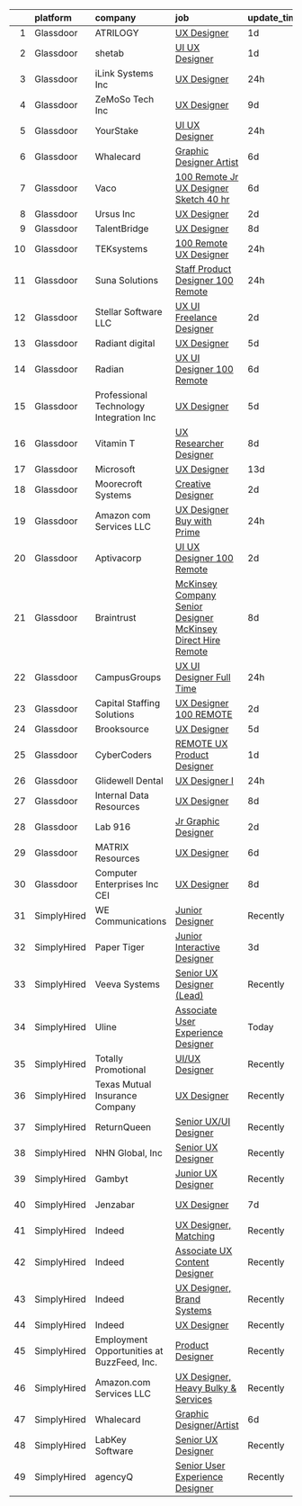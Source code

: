 

|    | platform    | company                                    | job                                                                                                                                                                                                                                                                                                                                                                                                                                                                                                                                                                                                                                                                                                                                                                                                                                                                                                                                                                                                                                                                                                                                                                                                                                                                                                                                                            | update_time   | location             |
|---:|:------------|:-------------------------------------------|:---------------------------------------------------------------------------------------------------------------------------------------------------------------------------------------------------------------------------------------------------------------------------------------------------------------------------------------------------------------------------------------------------------------------------------------------------------------------------------------------------------------------------------------------------------------------------------------------------------------------------------------------------------------------------------------------------------------------------------------------------------------------------------------------------------------------------------------------------------------------------------------------------------------------------------------------------------------------------------------------------------------------------------------------------------------------------------------------------------------------------------------------------------------------------------------------------------------------------------------------------------------------------------------------------------------------------------------------------------------|:--------------|:---------------------|
|  1 | Glassdoor   | ATRILOGY                                   | [UX Designer](https://www.glassdoor.com/partner/jobListing.htm?pos=109&ao=1110586&s=58&guid=000001818f5764cda33dc34c5907db2b&src=GD_JOB_AD&t=SR&vt=w&ea=1&cs=1_e7fc8db1&cb=1655967278629&jobListingId=1007954178655&cpc=B076152010A3B66C&jrtk=3-0-1g67lep7gkckq801-1g67lep7sg2dt800-5f51747749abf54f--6NYlbfkN0Coaqwr41TC2LgejnR7Utnytr6GYvK_E0y3WIq7ZdLRae9o-QpJIESlqP3qGLJFeU73fQgxWVyK-VjJxWQJ7wPXVsDgmr_qx8wgq-qh_w44hPEPzHMmKsfywvLtLkO4grmCNwksa3ZCydtOTY4m2ummcehDPHPtF2pzvVA23WRMmsBvQ87QKscW3rTaWEngVZt8QLSeDe0TgPWVKYiJAubXd_C8bfvzsKSJXNrWVXNVQC3eXSNlkh4fSR73VhM6JJcKQiXLSRsTeveFY2DGCs6HaUSG21zc3Lvqb3A8d8bhOznSsvEwet1FZ2MVIPRcxfCX7YdRTdaZTaWz5QjatDZ2rmTpqSQCKzKfKG6Ro0NRVtYqixDE_TX0IuZlmGF_ODm-CJDpaGXF7qtzkPAFjAryW2ECGdtrYzbQGOf3o3iZid5R5nzSupTuSGV69wNnEPZjZrMjA10hj35NoUxkIOcwWHldgwTvqUOoGOAW-EIiagg7-zKBX-s-mdxFXMk6SO7T0BD44M75bg%3D%3D)                                                                                                                                                                                                                                                                                                                                                                                                                                                                                             | 1d            | Remote               |
|  2 | Glassdoor   | shetab                                     | [UI UX Designer](https://www.glassdoor.com/partner/jobListing.htm?pos=129&ao=1136043&s=58&guid=000001818f5764cda33dc34c5907db2b&src=GD_JOB_AD&t=SR&vt=w&ea=1&cs=1_0db5a6cb&cb=1655967278630&jobListingId=1007953867715&jrtk=3-0-1g67lep7gkckq801-1g67lep7sg2dt800-744e5a01836d57fd-)                                                                                                                                                                                                                                                                                                                                                                                                                                                                                                                                                                                                                                                                                                                                                                                                                                                                                                                                                                                                                                                                           | 1d            | Remote               |
|  3 | Glassdoor   | iLink Systems Inc                          | [UX Designer](https://www.glassdoor.com/partner/jobListing.htm?pos=130&ao=1136043&s=58&guid=000001818f5764cda33dc34c5907db2b&src=GD_JOB_AD&t=SR&vt=w&ea=1&cs=1_a4ef52f7&cb=1655967278630&jobListingId=1007957684538&jrtk=3-0-1g67lep7gkckq801-1g67lep7sg2dt800-3766659283a65a23-)                                                                                                                                                                                                                                                                                                                                                                                                                                                                                                                                                                                                                                                                                                                                                                                                                                                                                                                                                                                                                                                                              | 24h           | Remote               |
|  4 | Glassdoor   | ZeMoSo Tech Inc                            | [UX Designer](https://www.glassdoor.com/partner/jobListing.htm?pos=101&ao=1110586&s=58&guid=000001818f5764cda33dc34c5907db2b&src=GD_JOB_AD&t=SR&vt=w&ea=1&cs=1_3c0bc2f0&cb=1655967278627&jobListingId=1007935979405&cpc=9DC6E4D8324653EE&jrtk=3-0-1g67lep7gkckq801-1g67lep7sg2dt800-60f07fc61acda233--6NYlbfkN0BozCRzp74XaLNGXIWDdQooQV4InoSU3Ke8auCoHaCYgTX9CvN9emSrnaX61T5gcy-mf4Rzr7ZJvF6L9rYxoUc1l0NwbAfG3ttBSbj0opk9SHuwSrXrKFa9dWlX91jC_RBmltty9D7K__xLg_-MgwiLsdEFHLbQudhQuOek3ym_yoTopIaKHLojyGFJixhmdeNJfb07QDVZAHAHvA5GFkKvSiN1auLgU7oav9_KYSOGxAVNwCC24D5ABL8V1RDW3yhaJRJGMQJ7sVD3knPDsDhHm6V74rnhtD-rtC1v-MtgzmsFxaODpO6KLI70XSizWpcTOY6xYq0zYvxY7Mua0uj9eZ9_OrPzsDLESTyYYxyEkzu4eVPNyBIpEbu-mXXJHlppsBUgOR4G3baO8c3MCegoMBLRNr-Xnfr04cb7sqbCxImUrfPlxw1J9QjOzktnIEU4DtMNZk9aeznvPIqR5Bn0p0zfYmpIFyb50r9ozn6Nk9nB-zbSgFIg)                                                                                                                                                                                                                                                                                                                                                                                                                                                                                                                         | 9d            | Remote               |
|  5 | Glassdoor   | YourStake                                  | [UI UX Designer](https://www.glassdoor.com/partner/jobListing.htm?pos=123&ao=1136043&s=58&guid=000001818f5764cda33dc34c5907db2b&src=GD_JOB_AD&t=SR&vt=w&ea=1&cs=1_050646e4&cb=1655967278630&jobListingId=1007957841532&jrtk=3-0-1g67lep7gkckq801-1g67lep7sg2dt800-a7b34d61859f28c1-)                                                                                                                                                                                                                                                                                                                                                                                                                                                                                                                                                                                                                                                                                                                                                                                                                                                                                                                                                                                                                                                                           | 24h           | Remote               |
|  6 | Glassdoor   | Whalecard                                  | [Graphic Designer Artist](https://www.glassdoor.com/partner/jobListing.htm?pos=127&ao=1136043&s=58&guid=000001818f5764cda33dc34c5907db2b&src=GD_JOB_AD&t=SR&vt=w&ea=1&cs=1_84ece69c&cb=1655967278630&jobListingId=1007944873079&jrtk=3-0-1g67lep7gkckq801-1g67lep7sg2dt800-0402803406788386-)                                                                                                                                                                                                                                                                                                                                                                                                                                                                                                                                                                                                                                                                                                                                                                                                                                                                                                                                                                                                                                                                  | 6d            | Remote               |
|  7 | Glassdoor   | Vaco                                       | [100  Remote   Jr  UX Designer  Sketch     40 hr ](https://www.glassdoor.com/partner/jobListing.htm?pos=104&ao=1110586&s=58&guid=000001818f5764cda33dc34c5907db2b&src=GD_JOB_AD&t=SR&vt=w&ea=1&cs=1_191c7050&cb=1655967278627&jobListingId=1007944758568&cpc=8795CF9063CD573D&jrtk=3-0-1g67lep7gkckq801-1g67lep7sg2dt800-e02f2539d15b8b41--6NYlbfkN0D_sybMACCpf9B-677oK5j6rPldVB6BlrVvFjO_o-GJZbzuF-qh4PxErFUqfUsv_6v6VuEJytk8OTP_fPK6NLhMXO4uNYpuWrfG67JPzeXrQa9QLO1j5d3KHgtEElJETLv16xvINxfEp-OkHf9u4J2oSbIJ_koUaoySeXtxA1lZyA9TNH7vLdhcW70W54FMUhWGpXA_3I6pHlJgbyNye6Q8gk9_UcoVXPsrw6quAt25_PdlLtcuRb-ElWKM7SDCm8G__KZvU3y76llnZoaYP3p-SvoM8oRF5KpTcXSR41VAdraMCNUwNKVhdHt_ERrdsOcsMSd5gsOHWoODCWFPbq_JAY1U1s1wrFBYya5uKfBY19Lp9M46aIjpdJjMYAttosrJSIjklgJDVqmm6bjPjZ1VoATYwHN4XIwo8i74YX0gU-kNS5xZI71-Avdbx0Xqz6ZfF5RC-sVuNyB8F3S_CcbQgC39K6b_aXkm514I79E7WC6zb7PmpdhR-IGbwK72jF_i5yqgJlJX3ltBZkfh2916NZLdISkMECjnDH0ZuvlVuQ%3D%3D)                                                                                                                                                                                                                                                                                                                                                                                                                        | 6d            | Nashville, TN        |
|  8 | Glassdoor   | Ursus  Inc                                 | [UX Designer](https://www.glassdoor.com/partner/jobListing.htm?pos=117&ao=1110586&s=58&guid=000001818f5764cda33dc34c5907db2b&src=GD_JOB_AD&t=SR&vt=w&ea=1&cs=1_85017d9a&cb=1655967278630&jobListingId=1007952300796&cpc=AC285F3A3ECA6BB0&jrtk=3-0-1g67lep7gkckq801-1g67lep7sg2dt800-2ee68e2806b46518--6NYlbfkN0CT8vBT9H5mqECx2dfLV_FONLPDKpIRssxVwtj05Tmm4rA5I0VNOPdM1oYsK66ov5rfnjfgAZTug1hAH9V99GXJTmSwnOV-TC2YmsOa1hpcx5eohWxQGiYWTOov5_JU_GcdrLRX4bzNlKc9HRXC7w77d6kFrumNNGDSXX1NeS8FWe0nALVmrzKmOM-qfdGtFHsERuecl3hHHK0uWCAfnpdrkzpm9yL9grTJ_UP5rhCh5Ly-UY1YuCTN4ViAC0Lih4qtQAjalb4ujqIKTsWo3jnURQhUCJKSk23MwPLlnRra7jE3Y8kHcempojyDj6tgbe4jIL_VhmnomqwEgJb7cwjRHsNpJIIWFm0L9p0lB7BWtO4SrqhEapP1kPQ8rmncF-ceBYApCou9ruue6N7uxLxPwM4Vyg7eYN5eXQS7Ns__H6zujYH0gB68MEeVrBEzxW3Kxo3zWxCSf-vNGxMyJPLU-0n0vbh6nX-CUFyo0fne7KxfJd3vRSctpQtLpNZ8HCnYycuSjnRN6BAg4gRvE0yeIvH7aVjvKopNMnnoItIC0mU5EoZ4DaHliTnx3GREaNZkKqiuD2lFge-D0sQTYOjMtFm03prQPQj8xAO5KTnJcJpamQrK6DTvtxvi-5Pr8dNMAJ8GwXQoodlrBqae6Wdis-lSztLxDsFaN9tld1ZgXQJMt-Yw1A5I4NyRGQb9WU9PKORJbUv5pA%3D%3D)                                                                                                                                                                                                                                                                                             | 2d            | Fremont, CA          |
|  9 | Glassdoor   | TalentBridge                               | [UX Designer](https://www.glassdoor.com/partner/jobListing.htm?pos=118&ao=1110586&s=58&guid=000001818f5764cda33dc34c5907db2b&src=GD_JOB_AD&t=SR&vt=w&ea=1&cs=1_dd231b46&cb=1655967278630&jobListingId=1007939214735&cpc=3BA4CE39D5B5DEF5&jrtk=3-0-1g67lep7gkckq801-1g67lep7sg2dt800-ef610af0d2182ffc--6NYlbfkN0DZcUSKf09QEPjU92MgBh3QGsHZtcEAom6wyh4CYwXTItQwqD1uS6iWoqbGyBIjoa2qIYZ5i6WdT2EOqGsAYU75f_Lb8fGdfFENrVpygk7KAJiiLYY-Ji2kHY11uLlIRdP1QnrzKKJlHi7wELee6qdiDL_8kJZEV94t_sDpwXhR21AIirBM7ysj2soSqpXAPwrZZFVWjg7zq8VFhW9lBBPk6uINcxUTb_u3z-keL0Gz12qYoM7I3lcKVO2c5ifa2GYOKxOuQ5ONycdGkesGtRkTyJl9U13YflkQFpAnpKQmBvpfbEbuhQh5Zbbh99aIxDv71t_tmUtKQB9Qq-9CcJOjLgVawU6Au8gCU4l6rBEOzpUKzgKVbz5Cm5y4VsdnXY7aHP0k_sKdPN5BLBrifCzjcx-BRDzDvuhZ04lbTqgclnC-y_tQket4YAQhIsDCOpR_fcb0CUDT4EZ7icGM8DLRNu1DnjqAeKT9NsbBmj1YELn3VgK4uAm7)                                                                                                                                                                                                                                                                                                                                                                                                                                                                                                                         | 8d            | Remote               |
| 10 | Glassdoor   | TEKsystems                                 | [100  Remote UX Designer](https://www.glassdoor.com/partner/jobListing.htm?pos=106&ao=1110586&s=58&guid=000001818f5764cda33dc34c5907db2b&src=GD_JOB_AD&t=SR&vt=w&cs=1_c78191d7&cb=1655967278627&jobListingId=1007956238089&cpc=155EB9D5185558AF&jrtk=3-0-1g67lep7gkckq801-1g67lep7sg2dt800-d1175cbc0fb1a4a3--6NYlbfkN0AuKz8EBO1xHDEL7V2YF9xF3dC_I9B9i-Zw2Jh8clPMK9BxhHDJszxSyW718EipT5MK1OGvzkmdMuVHp7jiqARR-6rJqDJeEwCXvhkQSMqugnPDxzwrGPIRaB92AMzcjUI9N4hb3BmvfBLRRR-zhbGxCYqW7Q_9v9qQqOIu0swwyd7atvHuJebjZpOS28BpXnWMk3b3RppsnM7KJtMZoju7un2-us2Oc8MceVh49DXsRbMHi9Efp3-mSlKftuiOhjQO6n4teBPUWkUwda9njgV_92aD1YNugvvkfgUAH6RL-PC4U_Z0247iHpSgtLgnYlhZo-U0QuASebSGJYk6_KX1zWEsC8-3we9kta8kCqwzmClWBWy2HB7IUc3WpPjEXhc9o7imbrh45k8c2ZIXxHdyKMelMcuAcvfPP_ydQIL502jYCiiA0FFc4bIX4CHpZn19TG8yx4jypaOlwB2Ray5XUFmbYPnoppjUuQo6Au9VSrybfoAeGVKeavQtDNg_VYWAD-xTDurFprmE7gKEO3kzcWuVsQ8oRVim3P4mzzo8zTBtFHMCmg7SlAH8kZT1OZCUCmnzisaNpV6aNS62oAR9Zx3EKx9MxdPm9Svxbp45wBD_Pti9dF0HZ3-KugJJKAitR5Y9EwUNFttEhJ9xKmNuT-M72IIctUqIyybcAyF7oK7h40EMwBer08sguLg_VxKjLmqR3KOtZdZjvQJPX6rlR2_iEMUq34igMELmexM6Q4Yi2_PsbmsqdXVPTJLWvBfeyQgfSugbzA3FbZi3nXH9U5CPc8UmXUAM3JittXXmCScMuggn8D84UseLHkYyT-OLPUoRMNMuJHm7UQ0-PjYibLpA92IHaJbfwEnE273z2UEOaYnN9YpSxKeO_B7r5SKWNioZhUeiKitCsB5fvG6QmJNV49gSt16f8FTiL_jt1Qs9blyIRdxIOA4mRsyT2fNbQ5q_whWncnlpvkzh1kas)                  | 24h           | Chicago, IL          |
| 11 | Glassdoor   | Suna Solutions                             | [Staff Product Designer   100  Remote](https://www.glassdoor.com/partner/jobListing.htm?pos=110&ao=1110586&s=58&guid=000001818f5764cda33dc34c5907db2b&src=GD_JOB_AD&t=SR&vt=w&ea=1&cs=1_2face2e7&cb=1655967278629&jobListingId=1007957633161&cpc=A65DF3A704A48F9B&jrtk=3-0-1g67lep7gkckq801-1g67lep7sg2dt800-818e847e1f5881fc--6NYlbfkN0CrKuqFZ2HChdZyiPpNbXltZG8irn86HcrPSLd6tRIx4ZVIhI3EJU2hNTlUwn7jSEQavCLQf1qWmUor7tlvGIjg7fTFPdY2zIl0p9GDH9RA3kRZSBZ-WmmAk-KvHFtrlWTpz0O669nanfE3MQBeXeAbiGmm0EHVl2ZeXjPUg7ixUTVD5t6SL0YpPhp5jtz3irko06mXrv4Y61w2aYG_ShdmpJxCsjb1fGTvPTAewHGjsvq1FkubtXAExw2EqN1JZoZebv9DEOZtoZPzPpfoMMVh0pFAZqH5N3ZkO5-Odm5DNEC0oj43mhAkSvutdTPVQ9GuhCedbRVmlUiGIMgVAOaWSF7Y4jVKs1lMgflvYVMyr8lIUAK_ExZdYB9CBPjyuKb6cpyauwD-7cLFDG4j5on-VSUilFyr5WYskI89RH3BBsLb8WaVoXKc0Hu6rZKR3svBNGJgxRX6b59jmHKg8548dp6uEgwvr3UATopbwkDTUeCiCrmUgt0tpnbj0nEN9OLRUXZMpcdcXq4wKxapiqIn)                                                                                                                                                                                                                                                                                                                                                                                                                                                                | 24h           | Remote               |
| 12 | Glassdoor   | Stellar Software  LLC                      | [UX UI Freelance Designer](https://www.glassdoor.com/partner/jobListing.htm?pos=102&ao=1110586&s=58&guid=000001818f5764cda33dc34c5907db2b&src=GD_JOB_AD&t=SR&vt=w&ea=1&cs=1_f8610246&cb=1655967278627&jobListingId=1007952576276&cpc=2CAED5C921A5F994&jrtk=3-0-1g67lep7gkckq801-1g67lep7sg2dt800-0eefe25d2b1f7dc5--6NYlbfkN0Ag7T5ST3ToIM5SK6lOY2rFzHbgRvuI6EMUSvvS0odH9JpLNm8vkQ1TWpcn0o2QYP59qNT-uG9FWbkUtyMUZIbg_ZSbtBg-7w-AYJoZxzgKyq3Wps8C_W0e-NpDbyTs-trGtysh5Oy1bP51tfzFZQJIiNKepKy_D0xAp1bcWkSJm--6NxN_349w9-uFQSz73k7sM8B5SgiRv6nB_Yfnv5ZW3VxGSeF5Q9Am5ziSqsn3tgIyKidhW9iiPWKHUt05bYY6wa6QWzgHqxRMAUOPd818N3hSxZLfE5qJqPQ9cT7_IsnjuEOI1_se11oQFyUjuMjCfpu0P0e7cIZ7IxeUfJK8_3OGh51D40hu0SN6yhc_9m_So1KHnmNZKxLQq6M1EAIHBQs9mAwze1Yqk29w_FqEtFlZI0jWfzXBHt9FQVfaifkGZxs_8_KaIVjlj17XnDxOeJMeOnbk0uJ63VBB5pN5)                                                                                                                                                                                                                                                                                                                                                                                                                                                                                                                                            | 2d            | Remote               |
| 13 | Glassdoor   | Radiant digital                            | [UX Designer](https://www.glassdoor.com/partner/jobListing.htm?pos=120&ao=1136043&s=58&guid=000001818f5764cda33dc34c5907db2b&src=GD_JOB_AD&t=SR&vt=w&ea=1&cs=1_53f71ca0&cb=1655967278630&jobListingId=1007947280472&jrtk=3-0-1g67lep7gkckq801-1g67lep7sg2dt800-b97af2fe1da6a31c-)                                                                                                                                                                                                                                                                                                                                                                                                                                                                                                                                                                                                                                                                                                                                                                                                                                                                                                                                                                                                                                                                              | 5d            | Remote               |
| 14 | Glassdoor   | Radian                                     | [UX UI Designer  100  Remote](https://www.glassdoor.com/partner/jobListing.htm?pos=119&ao=1136043&s=58&guid=000001818f5764cda33dc34c5907db2b&src=GD_JOB_AD&t=SR&vt=w&cs=1_08f28a73&cb=1655967278630&jobListingId=1007945084968&jrtk=3-0-1g67lep7gkckq801-1g67lep7sg2dt800-731ccb9725331594-)                                                                                                                                                                                                                                                                                                                                                                                                                                                                                                                                                                                                                                                                                                                                                                                                                                                                                                                                                                                                                                                                   | 6d            | Pennsylvania         |
| 15 | Glassdoor   | Professional Technology Integration  Inc   | [UX Designer](https://www.glassdoor.com/partner/jobListing.htm?pos=115&ao=1110586&s=58&guid=000001818f5764cda33dc34c5907db2b&src=GD_JOB_AD&t=SR&vt=w&ea=1&cs=1_522e4186&cb=1655967278630&jobListingId=1007948028103&cpc=C4A69CCDBB3B9599&jrtk=3-0-1g67lep7gkckq801-1g67lep7sg2dt800-86f7d0244bcb7221--6NYlbfkN0CxP5eqahSjqXr0D5ytgzapk24O0aoHOFXOFipKNsq5vdODBmzByVVxgqoPStOx5p0r0wmA1cAPYwmWP8aS23Nm8cOENSzy8hVpF4LUoweIsSuq1NoUtdNlEV6HeMsqNq8Lec49mFinawesHnFxFtsaTZTghw63MqU6jGoAs94X5UoHWHKnlZAFcQNRa6JmcR6vBTp7cLIjtj-_7O00jczZzU9LvPq1XXMq-S_h1pCmMY7eNc0lCgJD7y-w5KOnDMa5YVippzLvS70I437jBVeCViRucCkRKJz86V8fpvWdmymG9wx46B2TQqhijCSUAM0RlS_F3rHxuifPcrOMZQxZw-DklaoF8Mg36tnAYquN3igKmmhK2Jcee5Xs-_R6HiVoE2UH4E0YTnA3ZVJvdywl868bdiQSoI8wHTI58IfXLVYY6Rw2Eu8KtBQVrbvw39Phzb0pkVWcUkI_6Ka7YIPu9CQE21l-6FqhhAZ22XXQxuI-SSxfwNz-d17v1HsyF-sJ68IEuk0SmH2o5JHwBuXE8sVHcAYoRmd2uftEN50mkyKGUpIfMUgZ)                                                                                                                                                                                                                                                                                                                                                                                                                                                         | 5d            | Lansing, MI          |
| 16 | Glassdoor   | Vitamin T                                  | [UX Researcher   Designer](https://www.glassdoor.com/partner/jobListing.htm?pos=114&ao=1110586&s=58&guid=000001818f5764cda33dc34c5907db2b&src=GD_JOB_AD&t=SR&vt=w&cs=1_85bebef4&cb=1655967278629&jobListingId=1007940101385&cpc=AC285F3A3ECA6BB0&jrtk=3-0-1g67lep7gkckq801-1g67lep7sg2dt800-fb946308111d92e5--6NYlbfkN0DMrcEu7yrtATojKJA7cEzGQ3FdRGWLh0CZQInL4ECGI6k5tN82kdM0OKoro5eXmjqSabeb8Lyui89imwypmlI07i9XVVnI-QnSe7SbVQoaO24YePXfwwOTmDBsvmREJ2REX2wWJBN2HKKNfFyeSDUsVdba7dA2sNfDJex8VTYfkYPgNaKsTQm_iY3SEdCtCJvZ5-OeAqYv6Qn-wroBOZuO9N3mPGuyWzRGuTCVURkDoneP93Tf9jhF6GUW3f0fz4iDiNPG6O_PQQqsMPX61X_OZ_iDWgyUikQmAzAUfgJJoQqTOCml0uEdroL_qgqyxlX_mlNN9J_lT_N7zXJijZhuTjSWjBbDKQpYLKkw3EBNalV-iEhWU2kktidjbCHg2mDksj4jGoo-hcNc1A_WJiHq3VJRi56BCTYCOArYnnhx7H0QC7T6Ziuie8m90t7Lbcpq0z8TZMdE4e6GrlRGCPNh)                                                                                                                                                                                                                                                                                                                                                                                                                                                                                                                                                 | 8d            | Remote               |
| 17 | Glassdoor   | Microsoft                                  | [UX Designer](https://www.glassdoor.com/partner/jobListing.htm?pos=126&ao=1136043&s=58&guid=000001818f5764cda33dc34c5907db2b&src=GD_JOB_AD&t=SR&vt=w&cs=1_e1829c7c&cb=1655967278630&jobListingId=1007929531954&jrtk=3-0-1g67lep7gkckq801-1g67lep7sg2dt800-385e417fc640f8ab-)                                                                                                                                                                                                                                                                                                                                                                                                                                                                                                                                                                                                                                                                                                                                                                                                                                                                                                                                                                                                                                                                                   | 13d           | Berkeley, CA         |
| 18 | Glassdoor   | Moorecroft Systems                         | [Creative Designer](https://www.glassdoor.com/partner/jobListing.htm?pos=124&ao=1136043&s=58&guid=000001818f5764cda33dc34c5907db2b&src=GD_JOB_AD&t=SR&vt=w&ea=1&cs=1_90364ad4&cb=1655967278630&jobListingId=1007951975171&jrtk=3-0-1g67lep7gkckq801-1g67lep7sg2dt800-01db481e05daf2ac-)                                                                                                                                                                                                                                                                                                                                                                                                                                                                                                                                                                                                                                                                                                                                                                                                                                                                                                                                                                                                                                                                        | 2d            | Remote               |
| 19 | Glassdoor   | Amazon com Services LLC                    | [UX Designer  Buy with Prime](https://www.glassdoor.com/partner/jobListing.htm?pos=122&ao=1136043&s=58&guid=000001818f5764cda33dc34c5907db2b&src=GD_JOB_AD&t=SR&vt=w&cs=1_0072b793&cb=1655967278630&jobListingId=1007957417857&jrtk=3-0-1g67lep7gkckq801-1g67lep7sg2dt800-8e6ef78b19b1633b-)                                                                                                                                                                                                                                                                                                                                                                                                                                                                                                                                                                                                                                                                                                                                                                                                                                                                                                                                                                                                                                                                   | 24h           | Remote               |
| 20 | Glassdoor   | Aptivacorp                                 | [UI UX Designer  100  Remote ](https://www.glassdoor.com/partner/jobListing.htm?pos=121&ao=1136043&s=58&guid=000001818f5764cda33dc34c5907db2b&src=GD_JOB_AD&t=SR&vt=w&ea=1&cs=1_e088b1b4&cb=1655967278630&jobListingId=1007951932911&jrtk=3-0-1g67lep7gkckq801-1g67lep7sg2dt800-2f79b49483918679-)                                                                                                                                                                                                                                                                                                                                                                                                                                                                                                                                                                                                                                                                                                                                                                                                                                                                                                                                                                                                                                                             | 2d            | Remote               |
| 21 | Glassdoor   | Braintrust                                 | [McKinsey   Company   Senior Designer McKinsey Direct Hire  Remote ](https://www.glassdoor.com/partner/jobListing.htm?pos=105&ao=1110586&s=58&guid=000001818f5764cda33dc34c5907db2b&src=GD_JOB_AD&t=SR&vt=w&ea=1&cs=1_b058c104&cb=1655967278628&jobListingId=1007940661817&cpc=AC285F3A3ECA6BB0&jrtk=3-0-1g67lep7gkckq801-1g67lep7sg2dt800-db0bfc06fc8f1d54--6NYlbfkN0AL3dVr72y2kzw2kaN2Ho5i09lACUMjYeOySpm2U6Kfan0Q5GkZVGCHxlsApy2F5346BABfKPM7OR0iFg6qtc5Odh2nVMeApOqOCwwlLFYgJ36QSEcGGjwad7wI8UyGrsArLoAD1AcPfdaSpvSg0adP1v_6I56bkZklAgzGm7NrDNmUf6Odo-9SQ2JOrcUC_9aJGjL138ITG5UEa_pZeKSpMdLgjiPQBPu4kNpgGThOvqOx8-rx_uvZGA_3AhP8MpsDfKjr27c8BGoDrMxr4svuCcxKjLuS_u0CMQjzzmBkfNolyj6NR0t6DZp1RrcMnrZnLRlchfbvWU0gfb2-P_uohoOXFs3yCgP_XhG97L82X8iuyf1caR4E9LbDytcPGfsyRhdMiV-TpRzzIR8cl0UtsrfKLZN258mDrmZ9WzLap3oaeg_dGR85WoIWe7dyOqp6re8wIdbUY1_UTHVUGJiYbn2pJIOSbMXmOseSZVrC6NKmomVKfHlRFfCTtpNnddCt_E9YoiXHpGghqo5oA5ztrvxlANm0_XmjVc6sY8zGnBlhSEppIjRT-rSsRFVbKcU7nHfyNdY9b3AuYBGmvfLa0MHI7_580h6G3cdg_HZ7OPDVY2dBM-1Gci3mpPkwNLrbdArJ8-hwvfcSxd-Cv1s_zb4JY8EuMsp0u9mmPPs0zN-frTlmS0O5dnDz_ObTDfrT5yzSU1yGVTC0NAJJgyf3zraOw5XIlj1f7xClPYKEwFLtyukxs0OBNUjCfDNKn80X-ley-k99mSvse7eFerd2)                                                                                                                                                                  | 8d            | San Francisco, CA    |
| 22 | Glassdoor   | CampusGroups                               | [UX UI Designer  Full Time ](https://www.glassdoor.com/partner/jobListing.htm?pos=125&ao=1136043&s=58&guid=000001818f5764cda33dc34c5907db2b&src=GD_JOB_AD&t=SR&vt=w&cs=1_595d3c37&cb=1655967278630&jobListingId=1007957992639&jrtk=3-0-1g67lep7gkckq801-1g67lep7sg2dt800-b4b55dab1f200b77-)                                                                                                                                                                                                                                                                                                                                                                                                                                                                                                                                                                                                                                                                                                                                                                                                                                                                                                                                                                                                                                                                    | 24h           | Remote               |
| 23 | Glassdoor   | Capital Staffing Solutions                 | [UX Designer  100  REMOTE](https://www.glassdoor.com/partner/jobListing.htm?pos=113&ao=1110586&s=58&guid=000001818f5764cda33dc34c5907db2b&src=GD_JOB_AD&t=SR&vt=w&ea=1&cs=1_75d0774a&cb=1655967278630&jobListingId=1007951631769&cpc=8795CF9063CD573D&jrtk=3-0-1g67lep7gkckq801-1g67lep7sg2dt800-b13c146d3a85f1d6--6NYlbfkN0AHXq2vAVwR3IH7wgnTMdWCa3HguypIXx0DFudX-u0zu6XSU0N9gDGCMsnO9yvyAfM3Fz_9qIkMrPfmrxmGIXehzgX-6ExdnXbE3Y4HTqGkAOPALnIlpMU5xWuwkBpzYMNvSTNb0Aa6U6-GOFhUO-yarezzSl7LSVMru0MB96AULWWWZAHt9Jl7yEyaowH7u6XBoS8vWmQVEL-ZZmymTAroMe-EUVyt92tnXd1U7lNU018et01qv4-bsxx1WiPISLKtaae4a07CZkZ1NXmQ1MSqB7-K145DmNBaLzUOU4mEja7kEd4dFkvquSmwGqY7ay4cSZLQqBdumsjSi_dwtSB8EGQqFtlhZEvwVfcp561oJNHnlV8kIeDXV6Ph4pfXkJFPWjwbBFYLgNKfmqN9sB3Knc2OyzRSPJbK1r94FfQN0uKWXUamMLa00IdqLZp7QUUkSPXuJAD3WFqUFNN0X7NZEMDLKqxfvNdc1s-iVwJBRIcg4JGPMEfCM54_xV33Uv9kT3dxFK-IMA%3D%3D)                                                                                                                                                                                                                                                                                                                                                                                                                                                                                | 2d            | Remote               |
| 24 | Glassdoor   | Brooksource                                | [UX Designer](https://www.glassdoor.com/partner/jobListing.htm?pos=108&ao=1110586&s=58&guid=000001818f5764cda33dc34c5907db2b&src=GD_JOB_AD&t=SR&vt=w&ea=1&cs=1_72ae1bb9&cb=1655967278628&jobListingId=1007947688672&cpc=44CD5376B8534B8F&jrtk=3-0-1g67lep7gkckq801-1g67lep7sg2dt800-62c3310c8f95c121--6NYlbfkN0BhNN3PPgKPbTMZB0Y0J5JTZS3FnMM-ugqbblX4_m-srDJielPNCs_lvQXXEB0CV7MG45L1eG647jYSm2GvQZwkJTbRfLXnkl4daRQ_Bk2qLI388y8XEQQ1KO14kcdH0DWLcUddgZNqnyqujRzSGRreHcj56OYB4f4j5apoNAfXpVhD-lw8vGCHx7Fs9y21Ei_nBaN6DoOUrijwe97v6sxyK0Vh0HvuWKEl9383D3JY0u3y-7tHp33rBpCwv03F4KGiQJqmyBWBtGAAijOmlzKS3ctyZxkqCcAPBK6NFUfznLllB0L46iMImd8BAQD4DNqlgIfw8iI1P8KzfSwcKahK-ZvPsGdoFdw9dwIjwF49mnTxRVxlqAdR_ArVpmgRn53v4EnnTP4-6w9lWX9fusrx2CFQAdirQV23XxAtii3p8Op7O9VKfbELi1RpA1yME6xFpxvdcKIXVJRDTrTz6C_qFU_GDkjtZtzEjCOa_MDPGeiHqkup55ezSE-HZe1KanJrc7uTun7lpOJnZi5tqfhV)                                                                                                                                                                                                                                                                                                                                                                                                                                                                                         | 5d            | Lansing, MI          |
| 25 | Glassdoor   | CyberCoders                                | [REMOTE UX Product Designer](https://www.glassdoor.com/partner/jobListing.htm?pos=111&ao=1110586&s=58&guid=000001818f5764cda33dc34c5907db2b&src=GD_JOB_AD&t=SR&vt=w&cs=1_e8210a5c&cb=1655967278629&jobListingId=1007955804698&cpc=A65DF3A704A48F9B&jrtk=3-0-1g67lep7gkckq801-1g67lep7sg2dt800-b44723c3025ed95e--6NYlbfkN0CpFJQzrgRR8WqXWK1qKKEqALWJw739KlKqr2H-MSI4eoBlI4EFrmor2FYZMP3muM2wglj7JIfE5NR0ZrvDK97Mw3ajGIejmBKlSkh5VUgwg8UiAsk6QGLuqBkcvnBotUEAia8c9k8Mc8woHo3RRGSrz_3Pt0CoK2Rb-hO8zsyhDpYykDcKMtgL0YXSxCIN-f1KjS8ltryGH4ZUUEqVBe5kyeUmzv9T1vBDc7ccU-C2T8YPTBnW7b0iNtueSX5_W3hkyRMXxZyttKQSkoajpjavQ_HgCj_oTuLvAJv0W1wj0PFmQFUwY4RLrKRE9rt3EWtm50xJCCMUEjxO9PKG7IUWDhxoV7T6qjQLa5h2UfCr0JZlxWjfF1AStH9mTlVvvoxe_zBhTinxeSCqi9lsCrj_PntXeE6rJStvbgA4Md88zD2KZBfGTlFqk29W_HVf-rLQb_SZS4v5MIheiG78FiwhYV491wBQhck5LykdXa-zQRL4EYUyvbf2kB6eLfnHRAqpA-7-aPdpdN_QcFCdTY5R-09y-ljfHb3Edex_qUZvH6cHG99lbSFnyYM-03L1EHuJ1VS4UuQUCgcw8CXAcnLTBbregXlDsRmFxq7O7ArKF3n2FfHvwJ_kPW5YUGDd2kuU1pznj8nCEbf6XG7QJjEWR0I6gHaxSLA6NX2ScgjlXDLm0t114lDlt-uEKjslKo33NmkgyvV0iCwxWirXEBYmDOVze771slVD9VGTt9vgLBYkqA5oimMa4gbEnyp17Lm6usWv4JohZOf6ZIfvVVqOTIhEMRH3IGYVpIl7D2A6g6VsM1DQfkbHpt84jpe9vfS6stAMFMzAzj1dkzkaEh0kGd8xltZ-s9zhcOEys1nzSbpgazLHwL5TcXrdccsuSizrq8v5LfyJSiv02EDMoLFjT7M4JL8hvrl6xVw_wnoh_iLhk0TwLcRRpPzHQHTYi6G0mMUYHpRMkwdtleyKmbs_Qo_d85KfJ30%3D) | 1d            | San Francisco, CA    |
| 26 | Glassdoor   | Glidewell Dental                           | [UX Designer I](https://www.glassdoor.com/partner/jobListing.htm?pos=128&ao=1136043&s=58&guid=000001818f5764cda33dc34c5907db2b&src=GD_JOB_AD&t=SR&vt=w&cs=1_a4096b88&cb=1655967278630&jobListingId=1007957736363&jrtk=3-0-1g67lep7gkckq801-1g67lep7sg2dt800-77015047eaac1484-)                                                                                                                                                                                                                                                                                                                                                                                                                                                                                                                                                                                                                                                                                                                                                                                                                                                                                                                                                                                                                                                                                 | 24h           | Irvine, CA           |
| 27 | Glassdoor   | Internal Data Resources                    | [UX Designer](https://www.glassdoor.com/partner/jobListing.htm?pos=107&ao=1110586&s=58&guid=000001818f5764cda33dc34c5907db2b&src=GD_JOB_AD&t=SR&vt=w&ea=1&cs=1_6fd5a8f2&cb=1655967278628&jobListingId=1007939590755&cpc=C4A69CCDBB3B9599&jrtk=3-0-1g67lep7gkckq801-1g67lep7sg2dt800-c264d4eae3d0c0bf--6NYlbfkN0D-IIHpRgNhhiguU_t6VlqfhfFf3-SclHiEW6RanCpGL0AEnsnTmiX299MBfDVxpfqY9vTcWNQbJ8r2mHAqw0zM-0S5DLiADXj7rEPcupVj4itRn2k1EwcgalLg_dY7Fvlx-tencYXoZCokTO6ahETsj00w1XvrQ_gdg0Y1m_-6hF4UKtmszMMQ2Q3P0cU8J-I5nzvpED_fSB3QWxdTFqZ0UCVNQQp0SkHjimwHmOkUyK6ybdYSdbhs83Y3cznag1A-LWcoY1rSk3dRqhbOTO5MK0TtghySWaRrtxU0cDWtuTtSieucQW2_wPJl-cgm0XGI3udZamcDhKwXs3_tcdj4obG-ig_oksbGb0XtKs8IudQ5jKukAbzXQejqtTRp5QTE0mHPLExLAUnL4MZOUkldjIh-vZBy7dBDcC9mnNSyiddXOtdmcu8BMu7jRhNX8HfTFx8ICRMkQO0ec8oAAO_FjwWmSBqVIpQhXFZPJBdx3sVcmzBjc8TD)                                                                                                                                                                                                                                                                                                                                                                                                                                                                                                                         | 8d            | Remote               |
| 28 | Glassdoor   | Lab 916                                    | [Jr  Graphic Designer](https://www.glassdoor.com/partner/jobListing.htm?pos=103&ao=1110586&s=58&guid=000001818f5764cda33dc34c5907db2b&src=GD_JOB_AD&t=SR&vt=w&ea=1&cs=1_964fd769&cb=1655967278627&jobListingId=1007952834308&cpc=8795CF9063CD573D&jrtk=3-0-1g67lep7gkckq801-1g67lep7sg2dt800-457ed616efcefe7d--6NYlbfkN0BpjNmDsl8c3U7KJVddV-RuVe4azqwUC9lNtfo88f6OOQ4huVoiSr1-84vuxnLFO13j6P23GsU4Ng8BKL8Ygfva-o6hK75JDgyZ5-8U6ZpTvdzvzI0f89FpcSU-4hHzcN_7lN8HG1vVgEKMvDCWlW_D7ZWb2_Yy2FqK2gO-cXJSs1HmJQJyca-9ntLpEhQ48kj9CMtKzBKFRGpOMvgfi5kaK645ogak_LN5Sdv1lTN2wACVI3Pf5WMwTi77WBL2Aq37b57mfrvSXmpRB8MPbt2zkkRnpfbv5Mb9_9Ekk7Oy0CkT6nyM8-P32hWyx4YclVQsNz_Br7e6dRxEfWwQyws7FcjDvV9R1yHl0WQr2MbzhnQBFSmOag1ywFJS3fwJPb94HwbF4mCiIX6gOQDlJYVS7ENlnolb5Pv9fyJzXMEXKyvw1Q5htnD9phfzOF8dQLaLUYw_MHe0qHNovoi2aifkqBKdqtSdYxZAUK1QZFs2lxUCV0BpOE8vE3R5BsExRwWVxaXr0V23rw%3D%3D)                                                                                                                                                                                                                                                                                                                                                                                                                                                                                    | 2d            | Remote               |
| 29 | Glassdoor   | MATRIX Resources                           | [UX Designer](https://www.glassdoor.com/partner/jobListing.htm?pos=116&ao=1110586&s=58&guid=000001818f5764cda33dc34c5907db2b&src=GD_JOB_AD&t=SR&vt=w&ea=1&cs=1_de04f488&cb=1655967278630&jobListingId=1007946445668&cpc=47CFDC01B3F81FAC&jrtk=3-0-1g67lep7gkckq801-1g67lep7sg2dt800-7f39b0f49d27621c--6NYlbfkN0De5ppvndiyxA0pMSLQzOe_j9Mra0KF_8EhxTxOKXtZIfhM20E97mGJuSEbq9mCfhhHaCAribbVDVnplu0xWv5a_8JCgS-oSDAReMo4DQvy1cgU1OGndwhMzdxDZQMWZ1tuygWPWhdscfqWSpF_slq6EoLDvdsxlt7uoCT_8Kma8tvZYXHMUGsbHTuPZDigvnBhdGYpis7g9MDCioqsh2mXe1sWQEo0YZ_LfGx-3IwWGEhgIIyM3WWmWLwa7oPIj27QqEMefXQDHjw69JIyycwyGEWYbUWQe350rjbfGjNCuG1wBodflekMO7aLJIrCwpYoQ5ERIRiSsC73hluEhnQe9u5zk2hOWskezSvYYatof4ohr-T52txRHZWZ-I2_xccoOZqK_ROIxgC6c1wqypUrvHVLs5yq2SSqTGFY6H-AV_d_8jHMa5_wdvzV-pXCtQUSWONpuzFM59HTyioJ-n1r-Y7_monNlmLqHtmTA0f7ZAvXV92z5yKCGaJN3ERaobHePNMuIutmFPMOBBQlutKRbiIieoYVX9Q5dtITIt0w2Q%3D%3D)                                                                                                                                                                                                                                                                                                                                                                                                                                                             | 6d            | Houston, TX          |
| 30 | Glassdoor   | Computer Enterprises  Inc   CEI            | [UX Designer](https://www.glassdoor.com/partner/jobListing.htm?pos=112&ao=1110586&s=58&guid=000001818f5764cda33dc34c5907db2b&src=GD_JOB_AD&t=SR&vt=w&ea=1&cs=1_e903b046&cb=1655967278629&jobListingId=1007939879084&cpc=C4A69CCDBB3B9599&jrtk=3-0-1g67lep7gkckq801-1g67lep7sg2dt800-95d85fafece402bc--6NYlbfkN0AVVnl_N3xmP3MApcGA3sr6MLnz8P423WWILI1WvbjE8Ry71v-lom9NKs8rBQiPPSeENo-u8pEVVNPl7-9UkEbv8In6nk-VzygtLKZCdHaG2oCgrONTylp7z4e1QSeFqUNpfWB5Q6oKsUTh52koc5xGWbcdVwqbKdBG5cwh0ZwfQpkv577yDYLTzjdGcSjqsZpab7Z0MFqXIDDz9FmMxtCNMPc8dlmqf9HexDjCZORd_FhnDx-EJqjDqJ3jxeLLByx1gOJ5fdy89OL22AgQFjQl7wmu2J637NTiaEd2pytoikBqsbaHt-0b-qYCg-NXQmb_6eFcxD8nsod5w4SPpvCm3_5uM4c_qj_03ZG2_w-fQ6TV-gRtK1AzAx7MyuE9iyzEWClaKYz5d1vfVRbeI8ixf_uOjXqW02Mcbyhv8esTWsODMk8c5X8rEdcJdDYOjKMnmbRJJ3TbfM59eKseP-7j85TYl7axr3_hgXYiqR0vlIWFcKT3n9uA)                                                                                                                                                                                                                                                                                                                                                                                                                                                                                                                         | 8d            | Remote               |
| 31 | SimplyHired | WE Communications                          | [Junior Designer](https://www.simplyhired.com/job/1yv0dswK-FSOFLvjXfDoptMVoULK_DC-wvzZ2Jrida-z4WT8UhpjpQ?q=ux+designer)                                                                                                                                                                                                                                                                                                                                                                                                                                                                                                                                                                                                                                                                                                                                                                                                                                                                                                                                                                                                                                                                                                                                                                                                                                        | Recently      | Albany, NY           |
| 32 | SimplyHired | Paper Tiger                                | [Junior Interactive Designer](https://www.simplyhired.com/job/inL5mkjzucInfXLLa2LZAblRaZQPozrVk8BeqyHFqEYiTuY9DmT5fA?q=ux+designer)                                                                                                                                                                                                                                                                                                                                                                                                                                                                                                                                                                                                                                                                                                                                                                                                                                                                                                                                                                                                                                                                                                                                                                                                                            | 3d            | Remote               |
| 33 | SimplyHired | Veeva Systems                              | [Senior UX Designer (Lead)](https://www.simplyhired.com/job/zotqg0LNyggwCvIVEN0GQD5X9uMwPE4Ruxm9_8sypuf_l-NU82U_IQ?q=ux+designer)                                                                                                                                                                                                                                                                                                                                                                                                                                                                                                                                                                                                                                                                                                                                                                                                                                                                                                                                                                                                                                                                                                                                                                                                                              | Recently      | Boston, MA           |
| 34 | SimplyHired | Uline                                      | [Associate User Experience Designer](https://www.simplyhired.com/job/IGm0lOF1WJrsL9dorPhN8iydvEVs966vdVOCTEXUjCsCbJfQUcfzXg?q=ux+designer)                                                                                                                                                                                                                                                                                                                                                                                                                                                                                                                                                                                                                                                                                                                                                                                                                                                                                                                                                                                                                                                                                                                                                                                                                     | Today         | Pleasant Prairie, WI |
| 35 | SimplyHired | Totally Promotional                        | [UI/UX Designer](https://www.simplyhired.com/job/TAP3n-dbaidhYuhsEqrtp5uyfaaTxOCoIGd6imHD0i5nzgDsi9NyzQ?q=ux+designer)                                                                                                                                                                                                                                                                                                                                                                                                                                                                                                                                                                                                                                                                                                                                                                                                                                                                                                                                                                                                                                                                                                                                                                                                                                         | Recently      | Coldwater, OH        |
| 36 | SimplyHired | Texas Mutual Insurance Company             | [UX Designer](https://www.simplyhired.com/job/V9orN8KaL5MNOWD_12im7SrRlbRzNM3ROZolz_PcD79L2xunJ6hpPw?q=ux+designer)                                                                                                                                                                                                                                                                                                                                                                                                                                                                                                                                                                                                                                                                                                                                                                                                                                                                                                                                                                                                                                                                                                                                                                                                                                            | Recently      | Austin, TX           |
| 37 | SimplyHired | ReturnQueen                                | [Senior UX/UI Designer](https://www.simplyhired.com/job/Ny1GneB6RrcsBpQdee8rr4myZOR7nFCqkfZB-fgX_OGyXzU7e-wOpQ?q=ux+designer)                                                                                                                                                                                                                                                                                                                                                                                                                                                                                                                                                                                                                                                                                                                                                                                                                                                                                                                                                                                                                                                                                                                                                                                                                                  | Recently      | Ramsey, NJ           |
| 38 | SimplyHired | NHN Global, Inc                            | [Senior UX Designer](https://www.simplyhired.com/job/kh0fuZOlfK7wJKty4B8ZW70NirHZRlCiFAtdwdwY6ml002eFcT2lfA?q=ux+designer)                                                                                                                                                                                                                                                                                                                                                                                                                                                                                                                                                                                                                                                                                                                                                                                                                                                                                                                                                                                                                                                                                                                                                                                                                                     | Recently      | Remote               |
| 39 | SimplyHired | Gambyt                                     | [Junior UX Designer](https://www.simplyhired.com/job/7O0tv6mvR9vCvuKQTunQKG1OUATJ2RMmqyetQA8krajHwOa6OxC1HA?q=ux+designer)                                                                                                                                                                                                                                                                                                                                                                                                                                                                                                                                                                                                                                                                                                                                                                                                                                                                                                                                                                                                                                                                                                                                                                                                                                     | Recently      | Ann Arbor, MI        |
| 40 | SimplyHired | Jenzabar                                   | [UX Designer](https://www.simplyhired.com/job/MHXjRuPCqxeKYVx8LpfgicuD_q1sUZTMTmO4g4qWDzvw6quNHza_YQ?q=ux+designer)                                                                                                                                                                                                                                                                                                                                                                                                                                                                                                                                                                                                                                                                                                                                                                                                                                                                                                                                                                                                                                                                                                                                                                                                                                            | 7d            | Harrisonburg, VA     |
| 41 | SimplyHired | Indeed                                     | [UX Designer, Matching](https://www.simplyhired.com/job/0m-J4IUbvY4MzTm8X-k3gNQwn_5nBeoY2Z5FOtIT6KPSpHitDgQr1Q?q=ux+designer)                                                                                                                                                                                                                                                                                                                                                                                                                                                                                                                                                                                                                                                                                                                                                                                                                                                                                                                                                                                                                                                                                                                                                                                                                                  | Recently      | United States        |
| 42 | SimplyHired | Indeed                                     | [Associate UX Content Designer](https://www.simplyhired.com/job/jTL8TTzm9pord3R-G2SUEA9b5BokXNkRRgFHO_h6K3y7OuMiqqNSBA?q=ux+designer)                                                                                                                                                                                                                                                                                                                                                                                                                                                                                                                                                                                                                                                                                                                                                                                                                                                                                                                                                                                                                                                                                                                                                                                                                          | Recently      | United States        |
| 43 | SimplyHired | Indeed                                     | [UX Designer, Brand Systems](https://www.simplyhired.com/job/_-S8K83zbtFrQ10BLV4fYCybIOBb-8udJPHUi00sEbX00Tgz7W-2EQ?q=ux+designer)                                                                                                                                                                                                                                                                                                                                                                                                                                                                                                                                                                                                                                                                                                                                                                                                                                                                                                                                                                                                                                                                                                                                                                                                                             | Recently      | United States        |
| 44 | SimplyHired | Indeed                                     | [UX Designer](https://www.simplyhired.com/job/7GiZIE7D3Vdy_WwQaWJKRxT3iPyT6Rqzli4Zo5eTP3IEz4tsOt1bKA?q=ux+designer)                                                                                                                                                                                                                                                                                                                                                                                                                                                                                                                                                                                                                                                                                                                                                                                                                                                                                                                                                                                                                                                                                                                                                                                                                                            | Recently      | United States        |
| 45 | SimplyHired | Employment Opportunities at BuzzFeed, Inc. | [Product Designer](https://www.simplyhired.com/job/6Yf5hjLllRd4qvL3Y0nGgQ10LcDnDgNU2eJNnWjzLx8hSdO_xjIWjw?q=ux+designer)                                                                                                                                                                                                                                                                                                                                                                                                                                                                                                                                                                                                                                                                                                                                                                                                                                                                                                                                                                                                                                                                                                                                                                                                                                       | Recently      | New York, NY         |
| 46 | SimplyHired | Amazon.com Services LLC                    | [UX Designer, Heavy Bulky & Services](https://www.simplyhired.com/job/rIwp0tr4gG5fkni-bKSXcsHd1gs7flFwEJ5KANCGUAVri2hfIY5BjA?q=ux+designer)                                                                                                                                                                                                                                                                                                                                                                                                                                                                                                                                                                                                                                                                                                                                                                                                                                                                                                                                                                                                                                                                                                                                                                                                                    | Recently      | Seattle, WA          |
| 47 | SimplyHired | Whalecard                                  | [Graphic Designer/Artist](https://www.simplyhired.com/job/AGePdIQFdwQEiSOG5o2WaseyOk4_8w-9RmFLQhAqUdi_u8PiSV9s4g?q=ux+designer)                                                                                                                                                                                                                                                                                                                                                                                                                                                                                                                                                                                                                                                                                                                                                                                                                                                                                                                                                                                                                                                                                                                                                                                                                                | 6d            | Remote               |
| 48 | SimplyHired | LabKey Software                            | [Senior UX Designer](https://www.simplyhired.com/job/1Sb1F07gkcoYvDkxozIfGgYSpFEbxhfg058UdQNPx4izlU_I9m6Wjw?q=ux+designer)                                                                                                                                                                                                                                                                                                                                                                                                                                                                                                                                                                                                                                                                                                                                                                                                                                                                                                                                                                                                                                                                                                                                                                                                                                     | Recently      | Washington State     |
| 49 | SimplyHired | agencyQ                                    | [Senior User Experience Designer](https://www.simplyhired.com/job/cIDtvicOoH53aMYEP0Ljm-akwv5PTKqGSpFWDKdyocaD4666RjrRkA?q=ux+designer)                                                                                                                                                                                                                                                                                                                                                                                                                                                                                                                                                                                                                                                                                                                                                                                                                                                                                                                                                                                                                                                                                                                                                                                                                        | Recently      | Bethesda, MD         |